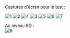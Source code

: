 Captures d'écran pour le test : 

![1](https://github.com/TahaManna07/Spring-MVC-Thylemeaf-Spring-Data-JPA/assets/43857744/68bcf6ee-6a52-40c6-8613-fae2cbc73835)
![2](https://github.com/TahaManna07/Spring-MVC-Thylemeaf-Spring-Data-JPA/assets/43857744/b492b989-5964-4335-893c-bbf8b6609d8c)
![4](https://github.com/TahaManna07/Spring-MVC-Thylemeaf-Spring-Data-JPA/assets/43857744/a244bdc0-6f64-4581-a9bd-22d08630efa5)
![3](https://github.com/TahaManna07/Spring-MVC-Thylemeaf-Spring-Data-JPA/assets/43857744/5751515a-ebb9-4c27-abad-addb5364b89a)
![5](https://github.com/TahaManna07/Spring-MVC-Thylemeaf-Spring-Data-JPA/assets/43857744/c2ed9f82-d820-44e0-92c1-3d566d59aed9)
![6](https://github.com/TahaManna07/Spring-MVC-Thylemeaf-Spring-Data-JPA/assets/43857744/aa083432-79c3-4c50-a608-80f2d5266913)
![7](https://github.com/TahaManna07/Spring-MVC-Thylemeaf-Spring-Data-JPA/assets/43857744/5ac2f44a-cad9-4a48-9bbc-e3f685f153ec)

Au niveau BD : <br>
![8](https://github.com/TahaManna07/Spring-MVC-Thylemeaf-Spring-Data-JPA/assets/43857744/408ce2f3-fba8-4407-a743-0613041267ce)

